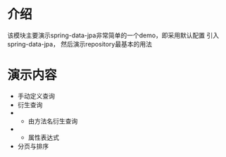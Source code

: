 # 介绍
该模块主要演示spring-data-jpa非常简单的一个demo，即采用默认配置
引入spring-data-jpa， 然后演示repository最基本的用法
# 演示内容
* 手动定义查询
* 衍生查询  
* * 由方法名衍生查询
* * 属性表达式
* 分页与排序  
